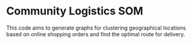 # Community Logistics SOM
This code aims to generate graphs for clustering geographical locations based on online shopping orders and find the optimal route for delivery.

